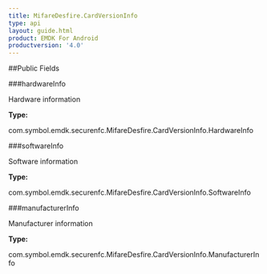 ```yaml
---
title: MifareDesfire.CardVersionInfo
type: api
layout: guide.html
product: EMDK For Android
productversion: '4.0'
---
```





##Public Fields

###hardwareInfo

Hardware information

**Type:**

com.symbol.emdk.securenfc.MifareDesfire.CardVersionInfo.HardwareInfo

###softwareInfo

Software information

**Type:**

com.symbol.emdk.securenfc.MifareDesfire.CardVersionInfo.SoftwareInfo

###manufacturerInfo

Manufacturer information

**Type:**

com.symbol.emdk.securenfc.MifareDesfire.CardVersionInfo.ManufacturerInfo












